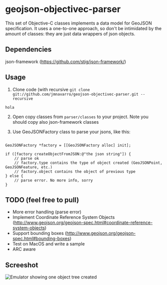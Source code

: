 geojson-objectivec-parser
==========================

This set of Objective-C classes implements a data model for GeoJSON specification. It uses a one-to-one approach, so don't be intimidated by the amount of classes: they are just data wrappers of json objects.


Dependencies
----------------

json-framework (https://github.com/stig/json-framework/)


Usage
-------------

1. Clone code (with recursive
`git clone git://github.com/jmnavarro/geojson-objectivec-parser.git --recursive`

`hola`

2. Open copy classes from `parser/classes` to your project. Note you should copy also json-framework classes

3. Use GeoJSONFactory class to parse your jsons, like this:

```obj-c

GeoJSONFactory *factory = [[GeoJSONFactory alloc] init];
    
if ([factory createObjectFromJSON:@"the json string"]) {
	// parse ok
	// factory.type contains the type of object created (GeoJSONPoint, GeoJSONFeature, etc.)
	// factory.object contains the object of previous type
} else {
	// parse error. No more info, sorry
}
```


TODO (feel free to pull)
---------------------------

* More error handling (parse error)
* Implement Coordinate Reference System Objects (http://www.geojson.org/geojson-spec.html#coordinate-reference-system-objects)
* Support bounding boxes (http://www.geojson.org/geojson-spec.html#bounding-boxes)
* Test on MacOS and write a sample
* ARC aware

Screeshot
-------------------
![Emulator showing one object tree created](https://github.com/jmnavarro/geojson-objectivec-parser/blob/master/img/ios-sample.png?raw=true)


